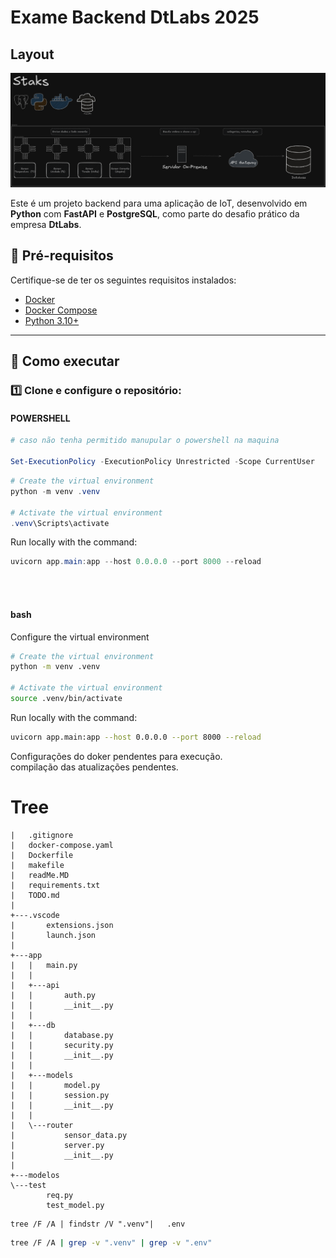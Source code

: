 
<style>
  .responsive-img {
    max-width: 100%;
    height: auto;
  }
</style>
# Exame Backend DtLabs 2025
## Layout


<img src="IoT.excalidraw.png" alt="IoT Diagram" class="responsive-img">


Este é um projeto backend para uma aplicação de IoT, desenvolvido em **Python** com **FastAPI** e **PostgreSQL**, como parte do desafio prático da empresa **DtLabs**.


## 📌 Pré-requisitos

Certifique-se de ter os seguintes requisitos instalados:

- [Docker](https://www.docker.com/)
- [Docker Compose](https://docs.docker.com/compose/)
- [Python 3.10+](https://www.python.org/)

---

## 🚀 Como executar

### 1️⃣ Clone e configure o repositório:
#### POWERSHELL
```Powershell
# caso não tenha permitido manupular o powershell na maquina

Set-ExecutionPolicy -ExecutionPolicy Unrestricted -Scope CurrentUser
```
```powershell
# Create the virtual environment
python -m venv .venv

# Activate the virtual environment
.venv\Scripts\activate
```

Run locally with the command:
```powershell
uvicorn app.main:app --host 0.0.0.0 --port 8000 --reload
```

<br><br>


#### bash

Configure the virtual environment
```bash
# Create the virtual environment
python -m venv .venv

# Activate the virtual environment
source .venv/bin/activate
```

Run locally with the command:
```bash
uvicorn app.main:app --host 0.0.0.0 --port 8000 --reload
```


Configurações do doker pendentes para execução. <br> compilação das atualizações pendentes.



# Tree
``` saída
|   .gitignore
|   docker-compose.yaml
|   Dockerfile
|   makefile
|   readMe.MD
|   requirements.txt
|   TODO.md
|   
+---.vscode
|       extensions.json
|       launch.json
|       
+---app
|   |   main.py
|   |
|   +---api
|   |       auth.py
|   |       __init__.py
|   |
|   +---db
|   |       database.py
|   |       security.py
|   |       __init__.py
|   |
|   +---models
|   |       model.py
|   |       session.py
|   |       __init__.py
|   |
|   \---router
|           sensor_data.py
|           server.py
|           __init__.py
|
+---modelos
\---test
        req.py
        test_model.py
```


``` Power Shell
tree /F /A | findstr /V ".venv"|   .env
```


```bash
tree /F /A | grep -v ".venv" | grep -v ".env"
```

